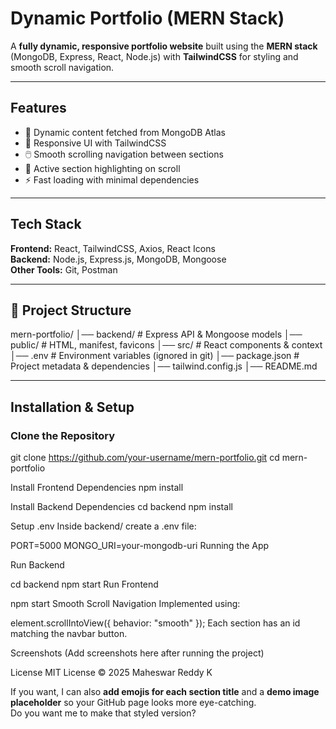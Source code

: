 # Dynamic Portfolio (MERN Stack)

A **fully dynamic, responsive portfolio website** built using the **MERN stack** (MongoDB, Express, React, Node.js) with **TailwindCSS** for styling and smooth scroll navigation.

---

## Features
- 📄 Dynamic content fetched from MongoDB Atlas
- 🎨 Responsive UI with TailwindCSS
- 🖱️ Smooth scrolling navigation between sections
- 📌 Active section highlighting on scroll
- ⚡ Fast loading with minimal dependencies

---

## Tech Stack
**Frontend:** React, TailwindCSS, Axios, React Icons  
**Backend:** Node.js, Express.js, MongoDB, Mongoose  
**Other Tools:** Git, Postman

---

## 📂 Project Structure
mern-portfolio/
│── backend/ # Express API & Mongoose models
│── public/ # HTML, manifest, favicons
│── src/ # React components & context
│── .env # Environment variables (ignored in git)
│── package.json # Project metadata & dependencies
│── tailwind.config.js
│── README.md

---

## Installation & Setup

### Clone the Repository

git clone https://github.com/your-username/mern-portfolio.git
cd mern-portfolio

Install Frontend Dependencies
npm install

Install Backend Dependencies
cd backend
npm install

Setup .env
Inside backend/ create a .env file:

PORT=5000
MONGO_URI=your-mongodb-uri
Running the App

Run Backend

cd backend
npm start
Run Frontend
 
npm start
Smooth Scroll Navigation
Implemented using:

element.scrollIntoView({ behavior: "smooth" });
Each section has an id matching the navbar button.

Screenshots
(Add screenshots here after running the project)

License
MIT License © 2025 Maheswar Reddy K 

If you want, I can also **add emojis for each section title** and a **demo image placeholder** so your GitHub page looks more eye-catching.  
Do you want me to make that styled version?
